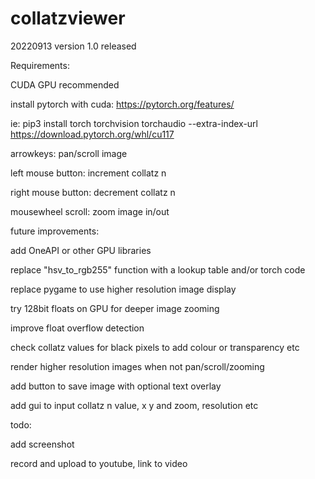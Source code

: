 # collatzviewer

20220913 version 1.0 released

Requirements:

CUDA GPU recommended

install pytorch with cuda: https://pytorch.org/features/

ie: pip3 install torch torchvision torchaudio --extra-index-url https://download.pytorch.org/whl/cu117



arrowkeys: pan/scroll image

left mouse button: increment collatz n

right mouse button: decrement collatz n

mousewheel scroll: zoom image in/out




future improvements:

add OneAPI or other GPU libraries

replace "hsv_to_rgb255" function with a lookup table and/or torch code

replace pygame to use higher resolution image display

try 128bit floats on GPU for deeper image zooming

improve float overflow detection

check collatz values for black pixels to add colour or transparency etc

render higher resolution images when not pan/scroll/zooming

add button to save image with optional text overlay

add gui to input collatz n value, x y and zoom, resolution etc

todo:

add screenshot


record and upload to youtube, link to video
